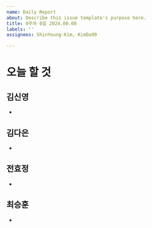 ```yaml
---
name: Daily Report
about: Describe this issue template's purpose here.
title: 0주차 0일 2024.00.00
labels: ''
assignees: ShinYoung-Kim, KimDa99

---
```


# 오늘 할 것
## 김신영
- 

## 김다은
-

## 전효정
- 

## 최승훈
-
